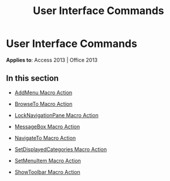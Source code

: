 ﻿---
title: User Interface Commands
TOCTitle: User Interface Commands
ms:assetid: e52bac01-4784-4c20-b387-d18228008104
ms:mtpsurl: https://msdn.microsoft.com/en-us/library/Dn125921(v=office.15)
ms:contentKeyID: 52074792
ms.date: 09/18/2015
mtps_version: v=office.15
---

# User Interface Commands


**Applies to**: Access 2013 | Office 2013

## In this section

  - [AddMenu Macro Action](addmenu-macro-action.md)

  - [BrowseTo Macro Action](browseto-macro-action.md)

  - [LockNavigationPane Macro Action](locknavigationpane-macro-action.md)

  - [MessageBox Macro Action](messagebox-macro-action.md)

  - [NavigateTo Macro Action](navigateto-macro-action.md)

  - [SetDisplayedCategories Macro Action](setdisplayedcategories-macro-action.md)

  - [SetMenuItem Macro Action](setmenuitem-macro-action.md)

  - [ShowToolbar Macro Action](showtoolbar-macro-action.md)

